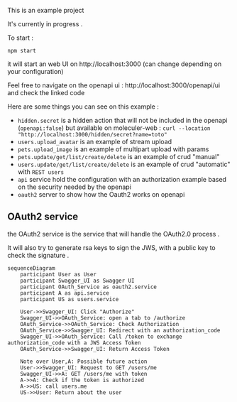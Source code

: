 This is an example project

It's currently in progress .

To start :
```
npm start
```

it will start an web UI on http://localhost:3000 (can change depending on your configuration)

Feel free to navigate on the openapi ui : http://localhost:3000/openapi/ui
and check the linked code


Here are some things you can see on this example :
 - `hidden.secret` is a hidden action that will not be included in the openapi (`openapi:false`) but available on moleculer-web : `curl --location "http://localhost:3000/hidden/secret?name=toto"`
 - `users.upload_avatar` is an example of stream upload
 - `pets.upload_image` is an example of multipart upload with params
 - `pets.update/get/list/create/delete` is an example of crud "manual"
 - `users.update/get/list/create/delete` is an example of crud "automatic" with `REST users`
 - `api` service hold the configuration with an authorization example based on the security needed by the openapi
 - `oauth2` server to show how the Oauth2 works on openapi


## OAuth2 service
the OAuth2 service is the service that will handle the OAuth2.0 process .

It will also try to generate rsa keys to sign the JWS, with a public key to check the signature .
```mermaid
sequenceDiagram
    participant User as User
    participant Swagger_UI as Swagger UI
    participant OAuth_Service as oauth2.service
    participant A as api.service
    participant US as users.service

    User->>Swagger_UI: Click "Authorize"
    Swagger_UI->>OAuth_Service: open a tab to /authorize
    OAuth_Service->>OAuth_Service: Check Authorization
    OAuth_Service->>Swagger_UI: Redirect with an authorization_code
    Swagger_UI->>OAuth_Service: Call /token to exchange authorization_code with a JWS Access Token
    OAuth_Service->>Swagger_UI: Return Access Token

    Note over User,A: Possible future action
    User->>Swagger_UI: Request to GET /users/me
    Swagger_UI->>A: GET /users/me with token
    A->>A: Check if the token is authorized
    A->>US: call users.me
    US->>User: Return about the user
```
